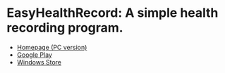 # EasyHealthRecord: A simple health recording program.

- [Homepage (PC version)](https://easyhealthrecord.firebaseapp.com/)
- [Google Play](https://play.google.com/store/apps/details?id=tw.idv.woofdog.easyhealthrecord)
- [Windows Store](https://apps.microsoft.com/detail/9nblggh10dzv)
